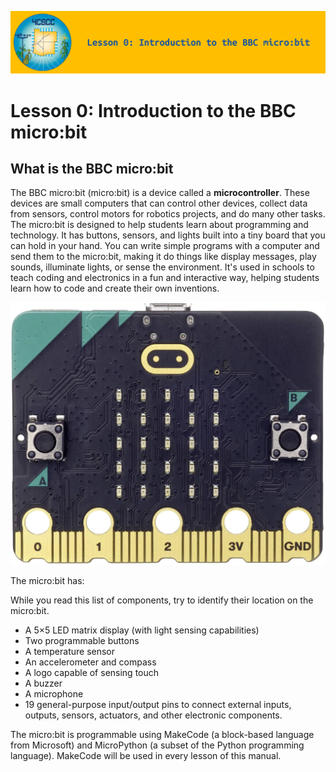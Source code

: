 ![header-lesson-00](assets/header-lesson-00.png)

# Lesson 0: Introduction to the BBC micro:bit

## What is the BBC micro:bit

The BBC micro:bit (micro:bit) is a device called a **microcontroller**. These devices are small computers that can control other devices, collect data from sensors, control motors for robotics projects, and do many other tasks. The micro:bit is designed to help students learn about programming and technology. It has buttons, sensors, and lights built into a tiny board that you can hold in your hand. You can write simple programs with a computer and send them to the micro:bit, making it do things like display messages, play sounds, illuminate lights, or sense the environment. It's used in schools to teach coding and electronics in a fun and interactive way, helping students learn how to code and create their own inventions.

![microbit](assets/microbit.png)

The micro:bit has:

While you read this list of components, try to identify their location on the micro:bit.

- A 5×5 LED matrix display (with light sensing capabilities)
- Two programmable buttons
- A temperature sensor
- An accelerometer and compass
- A logo capable of sensing touch
- A buzzer
- A microphone
- 19 general-purpose input/output pins to connect external inputs, outputs, sensors, actuators, and other electronic components. 

The micro:bit is programmable using MakeCode (a block-based language from Microsoft) and MicroPython (a subset of the Python programming language). MakeCode will be used in every lesson of this manual.


